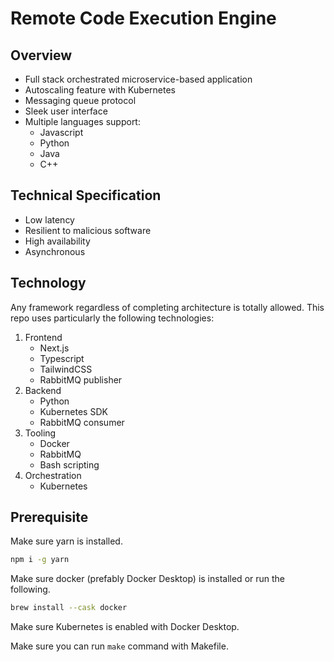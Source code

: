# Remote Code Execution Engine

## Overview

- Full stack orchestrated microservice-based application
- Autoscaling feature with Kubernetes
- Messaging queue protocol
- Sleek user interface
- Multiple languages support:
  - Javascript
  - Python
  - Java
  - C++

## Technical Specification

- Low latency
- Resilient to malicious software
- High availability
- Asynchronous

## Technology

Any framework regardless of completing architecture is totally allowed. This repo uses particularly the following technologies:

1. Frontend
   - Next.js
   - Typescript
   - TailwindCSS
   - RabbitMQ publisher
2. Backend
   - Python
   - Kubernetes SDK
   - RabbitMQ consumer
3. Tooling
   - Docker
   - RabbitMQ
   - Bash scripting
4. Orchestration
   - Kubernetes

## Prerequisite

Make sure yarn is installed.

```bash
npm i -g yarn
```

Make sure docker (prefably Docker Desktop) is installed or run the following.

```bash
brew install --cask docker
```

Make sure Kubernetes is enabled with Docker Desktop.

Make sure you can run `make` command with Makefile.
